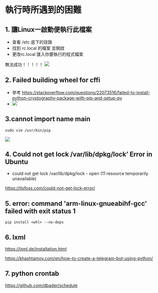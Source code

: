 # 執行時所遇到的困難

## 1. 讓Linux一啟動便執行此檔案
- 查看 /etc 底下的目錄
- 找到 rc.local 的檔案 並開啟
- 更改rc.local  匯入你要執行的程式檔案

無法成功！！！！！
![](https://i.imgur.com/iFPiYy2.png)

## 2. Failed building wheel for cffi

- 參考 https://stackoverflow.com/questions/22073516/failed-to-install-python-cryptography-package-with-pip-and-setup-py
- ![](https://i.imgur.com/VkLfiAP.png)

## 3.cannot import name main

```python=
sudo vim /usr/bin/pip
```
![](https://i.imgur.com/XC7HDqP.png)

## 4. Could not get lock /var/lib/dpkg/lock’ Error in Ubuntu
- could not get lock /var/lib/dpkg/lock - open (11 resource temporarily unavailable)

https://itsfoss.com/could-not-get-lock-error/

## 5. error: command 'arm-linux-gnueabihf-gcc' failed with exit status 1

```python=
pip install <whl> --no-deps
```

## 6. lxml

https://lxml.de/installation.html


https://khashtamov.com/en/how-to-create-a-telegram-bot-using-python/

## 7.  python crontab

https://github.com/dbader/schedule
